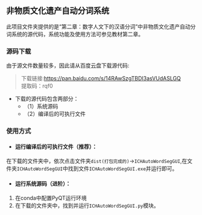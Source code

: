 ## 非物质文化遗产自动分词系统
此项目文件夹提供的是“第二章：数字人文下的汉语分词”中非物质文化遗产自动分词系统的源代码，系统功能及使用方法可参见教材第二章。
### 源码下载
由于源文件数量较多，因此请从百度云盘下载源代码:  
>下载链接:https://pan.baidu.com/s/14RAwSzgTBDI3asVUdASLGQ  
> 提取码：rqf0

- 下载的源代码包含两部分： 
    - （1）系统源码  
    - （2）编译后的可执行文件  
### 使用方式
 - #### 运行编译后的可执行文件（推荐）：   
在下载的文件夹中，依次点击文件夹`dist(打包完成的)`->`ICHAutoWordSegGUI`,在文件夹`ICHAutoWordSegGUI`中找到文件`ICHAutoWordSegGUI.exe`并运行即可。
 - #### 运行系统源码（进阶）：
1. 在conda中配置PyQT运行环境
2. 在下载的文件夹中，找到并运行`ICHAutoWordSegGUI.py`模块。
